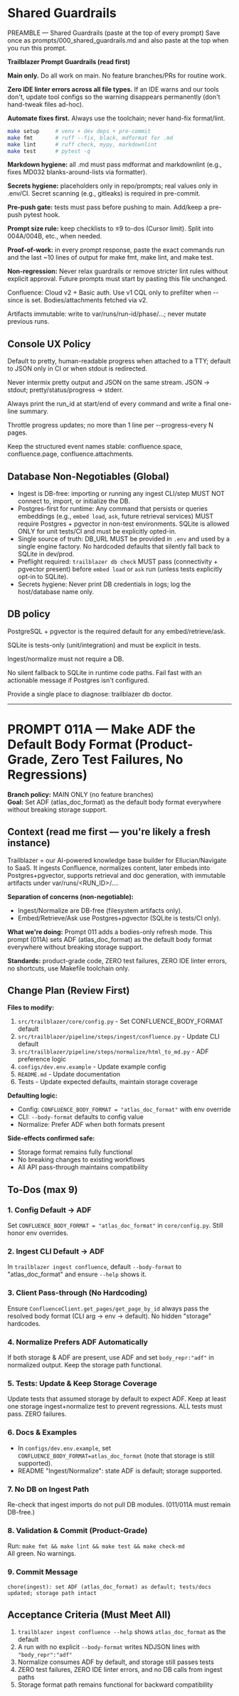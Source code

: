 # Shared Guardrails

PREAMBLE — Shared Guardrails (paste at the top of every prompt)
Save once as prompts/000_shared_guardrails.md and also paste at the top when
you run this prompt.

**Trailblazer Prompt Guardrails (read first)**

**Main only.** Do all work on main. No feature branches/PRs for routine work.

**Zero IDE linter errors across all file types.** If an IDE warns and our tools don't, update tool configs so the warning disappears permanently (don't hand-tweak files ad-hoc).

**Automate fixes first.** Always use the toolchain; never hand-fix format/lint.

```bash
make setup     # venv + dev deps + pre-commit
make fmt       # ruff --fix, black, mdformat for .md
make lint      # ruff check, mypy, markdownlint
make test      # pytest -q
```

**Markdown hygiene:** all .md must pass mdformat and markdownlint (e.g., fixes MD032 blanks-around-lists via formatter).

**Secrets hygiene:** placeholders only in repo/prompts; real values only in .env/CI. Secret scanning (e.g., gitleaks) is required in pre-commit.

**Pre-push gate:** tests must pass before pushing to main. Add/keep a pre-push pytest hook.

**Prompt size rule:** keep checklists to ≤9 to-dos (Cursor limit). Split into 004A/004B, etc., when needed.

**Proof-of-work:** in every prompt response, paste the exact commands run and the last ~10 lines of output for make fmt, make lint, and make test.

**Non-regression:** Never relax guardrails or remove stricter lint rules without explicit approval. Future prompts must start by pasting this file unchanged.

Confluence: Cloud v2 + Basic auth. Use v1 CQL only to prefilter when --since is set. Bodies/attachments fetched via v2.

Artifacts immutable: write to var/runs/run-id/phase/…; never mutate previous runs.

## Console UX Policy

Default to pretty, human-readable progress when attached to a TTY; default to JSON only in CI or when stdout is redirected.

Never intermix pretty output and JSON on the same stream. JSON → stdout; pretty/status/progress → stderr.

Always print the run_id at start/end of every command and write a final one-line summary.

Throttle progress updates; no more than 1 line per --progress-every N pages.

Keep the structured event names stable: confluence.space, confluence.page, confluence.attachments.

## Database Non-Negotiables (Global)

- Ingest is DB-free: importing or running any ingest CLI/step MUST NOT connect to, import, or initialize the DB.
- Postgres-first for runtime: Any command that persists or queries embeddings (e.g., `embed load`, `ask`, future retrieval services) MUST require Postgres + pgvector in non-test environments. SQLite is allowed ONLY for unit tests/CI and must be explicitly opted-in.
- Single source of truth: DB_URL MUST be provided in `.env` and used by a single engine factory. No hardcoded defaults that silently fall back to SQLite in dev/prod.
- Preflight required: `trailblazer db check` MUST pass (connectivity + pgvector present) before `embed load` or `ask` run (unless tests explicitly opt-in to SQLite).
- Secrets hygiene: Never print DB credentials in logs; log the host/database name only.

## DB policy

PostgreSQL + pgvector is the required default for any embed/retrieve/ask.

SQLite is tests-only (unit/integration) and must be explicit in tests.

Ingest/normalize must not require a DB.

No silent fallback to SQLite in runtime code paths. Fail fast with an actionable message if Postgres isn't configured.

Provide a single place to diagnose: trailblazer db doctor.

______________________________________________________________________

# PROMPT 011A — Make ADF the Default Body Format (Product-Grade, Zero Test Failures, No Regressions)

**Branch policy:** MAIN ONLY (no feature branches)\
**Goal:** Set ADF (atlas_doc_format) as the default body format everywhere without breaking storage support.

## Context (read me first — you're likely a fresh instance)

Trailblazer = our AI-powered knowledge base builder for Ellucian/Navigate to SaaS. It ingests Confluence, normalizes content, later embeds into Postgres+pgvector, supports retrieval and doc generation, with immutable artifacts under var/runs/\<RUN_ID>/….

**Separation of concerns (non-negotiable):**

- Ingest/Normalize are DB-free (filesystem artifacts only).
- Embed/Retrieve/Ask use Postgres+pgvector (SQLite is tests/CI only).

**What we're doing:** Prompt 011 adds a bodies-only refresh mode. This prompt (011A) sets ADF (atlas_doc_format) as the default body format everywhere without breaking storage support.

**Standards:** product-grade code, ZERO test failures, ZERO IDE linter errors, no shortcuts, use Makefile toolchain only.

## Change Plan (Review First)

**Files to modify:**

1. `src/trailblazer/core/config.py` - Set CONFLUENCE_BODY_FORMAT default
1. `src/trailblazer/pipeline/steps/ingest/confluence.py` - Update CLI default
1. `src/trailblazer/pipeline/steps/normalize/html_to_md.py` - ADF preference logic
1. `configs/dev.env.example` - Update example config
1. `README.md` - Update documentation
1. Tests - Update expected defaults, maintain storage coverage

**Defaulting logic:**

- Config: `CONFLUENCE_BODY_FORMAT = "atlas_doc_format"` with env override
- CLI: `--body-format` defaults to config value
- Normalize: Prefer ADF when both formats present

**Side-effects confirmed safe:**

- Storage format remains fully functional
- No breaking changes to existing workflows
- All API pass-through maintains compatibility

## To-Dos (max 9)

### 1. Config Default → ADF

Set `CONFLUENCE_BODY_FORMAT = "atlas_doc_format"` in `core/config.py`. Still honor env overrides.

### 2. Ingest CLI Default → ADF

In `trailblazer ingest confluence`, default `--body-format` to "atlas_doc_format" and ensure `--help` shows it.

### 3. Client Pass-through (No Hardcoding)

Ensure `ConfluenceClient.get_pages/get_page_by_id` always pass the resolved body format (CLI arg → env → default). No hidden "storage" hardcodes.

### 4. Normalize Prefers ADF Automatically

If both storage & ADF are present, use ADF and set `body_repr:"adf"` in normalized output. Keep the storage path functional.

### 5. Tests: Update & Keep Storage Coverage

Update tests that assumed storage by default to expect ADF. Keep at least one storage ingest+normalize test to prevent regressions. ALL tests must pass. ZERO failures.

### 6. Docs & Examples

- In `configs/dev.env.example`, set `CONFLUENCE_BODY_FORMAT=atlas_doc_format` (note that storage is still supported).
- README "Ingest/Normalize": state ADF is default; storage supported.

### 7. No DB on Ingest Path

Re-check that ingest imports do not pull DB modules. (011/011A must remain DB-free.)

### 8. Validation & Commit (Product-Grade)

Run: `make fmt && make lint && make test && make check-md`\
All green. No warnings.

### 9. Commit Message

```
chore(ingest): set ADF (atlas_doc_format) as default; tests/docs updated; storage path intact
```

## Acceptance Criteria (Must Meet All)

1. `trailblazer ingest confluence --help` shows `atlas_doc_format` as the default
1. A run with no explicit `--body-format` writes NDJSON lines with `"body_repr":"adf"`
1. Normalize consumes ADF by default, and storage still passes tests
1. ZERO test failures, ZERO IDE linter errors, and no DB calls from ingest paths
1. Storage format path remains functional for backward compatibility
